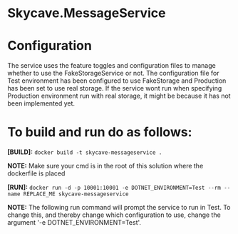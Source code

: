 # Skycave.MessageService

# Configuration

The service uses the feature toggles and configuration files to manage whether to use the FakeStorageService or not.
The configuration file for Test environment has been configured to use FakeStorage and Production has been set to use real storage.
If the service wont run when specifying Production environment run with real storage, it might be because it has not been implemented yet.

# To build and run do as follows:

**[BUILD]:** `docker build -t skycave-messageservice .`

**NOTE:** Make sure your cmd is in the root of this solution where the dockerfile is placed

**[RUN]:** `docker run -d -p 10001:10001 -e DOTNET_ENVIRONMENT=Test --rm --name REPLACE_ME skycave-messageservice`

**NOTE:** The following run command will prompt the service to run in Test.
To change this, and thereby change which configuration to use, change the argument '-e DOTNET_ENVIRONMENT=Test'.
